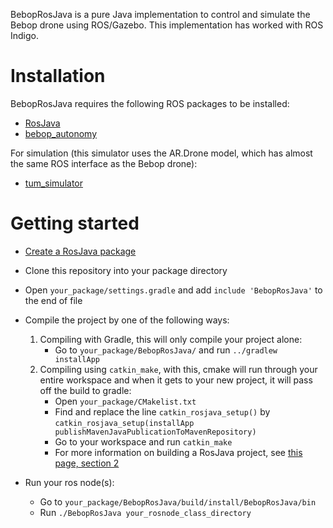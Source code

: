 BebopRosJava is a pure Java implementation to control and simulate the Bebop drone using ROS/Gazebo.
This implementation has worked with ROS Indigo.

#  Installation
BebopRosJava requires the following ROS packages to be installed:
- [RosJava](http://wiki.ros.org/rosjava/Tutorials/indigo/Installation)
- [bebop_autonomy](http://bebop-autonomy.readthedocs.io/en/latest/installation.html)

For simulation (this simulator uses the AR.Drone model, which has almost the same ROS interface as the Bebop drone):
- [tum_simulator](https://github.com/dougvk/tum_simulator)

# Getting started
- [Create a RosJava package](http://wiki.ros.org/rosjava_build_tools/Tutorials/indigo/Creating%20Rosjava%20Packages#RosJava_Catkin_Packages)
- Clone this repository into your package directory
- Open `your_package/settings.gradle` and add `include 'BebopRosJava'` to the end of file
- Compile the project by one of the following ways:
    1. Compiling with Gradle, this will only compile your project alone: 
        - Go to `your_package/BebopRosJava/` and run `../gradlew installApp`
    2. Compiling using `catkin_make`, with this, cmake will run through your entire workspace and when it gets to your new project, it will pass off the build to gradle:
        - Open `your_package/CMakelist.txt`
        - Find and replace the line `catkin_rosjava_setup()` by `catkin_rosjava_setup(installApp publishMavenJavaPublicationToMavenRepository)`
        - Go to your workspace and run `catkin_make`
        - For more information on building a RosJava project, see [this page, section 2](http://wiki.ros.org/rosjava_build_tools/Tutorials/indigo/WritingPublisherSubscriber%28Java%29)

- Run your ros node(s): 
    - Go to `your_package/BebopRosJava/build/install/BebopRosJava/bin`
    - Run `./BebopRosJava your_rosnode_class_directory`